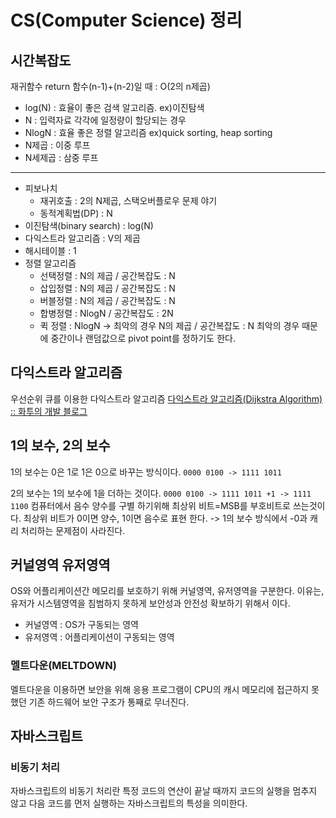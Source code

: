 # CS(Computer Science) 정리
## 시간복잡도
재귀함수 return 함수(n-1)+(n-2)일 때 : O(2의 n제곱)
* log(N) : 효율이 좋은 검색 알고리즘. ex)이진탐색
* N : 입력자료 각각에 일정량이 할당되는 경우
* NlogN : 효율 좋은 정렬 알고리즘 ex)quick sorting, heap sorting
* N제곱 : 이중 루프
* N세제곱 : 삼중 루프
---
* 피보나치 
	* 재귀호출 : 2의 N제곱, 스택오버플로우 문제 야기
	* 동적계획법(DP) : N
* 이진탐색(binary search) : log(N)
* 다익스트라 알고리즘 : V의 제곱
* 해시테이블 : 1
* 정렬 알고리즘
	* 선택정렬 : N의 제곱 / 공간복잡도 : N
	* 삽입정렬 : N의 제곱 / 공간복잡도 : N
	* 버블정렬 : N의 제곱 / 공간복잡도 : N
	* 합병정렬 : NlogN / 공간복잡도 : 2N
	* 퀵 정렬 : NlogN -> 최악의 경우 N의 제곱 / 공간복잡도 : N
			최악의 경우 때문에 중간이나 랜덤값으로 pivot point를 정하기도 한다.

## 다익스트라 알고리즘
우선순위 큐를 이용한 다익스트라 알고리즘
[다익스트라 알고리즘(Dijkstra Algorithm) :: 화투의 개발 블로그](http://hsp1116.tistory.com/42)

## 1의 보수, 2의 보수
1의 보수는 0은 1로 1은 0으로 바꾸는 방식이다. 
`0000 0100 -> 1111 1011`

2의 보수는 1의 보수에 1을 더하는 것이다. 
`0000 0100 -> 1111 1011 +1 -> 1111 1100`
컴퓨터에서 음수 양수를 구별 하기위해 최상위 비트=MSB를 부호비트로 쓰는것이다.
최상위 비트가 0이면 양수, 1이면 음수로 표현 한다.
-> 1의 보수 방식에서 -0과 캐리 처리하는 문제점이 사라진다.

## 커널영역 유저영역
OS와 어플리케이션간 메모리를 보호하기 위해 커널영역, 유저영역을 구분한다.
이유는, 유저가 시스템영역을 침범하지 못하게 보안성과 안전성 확보하기 위해서 이다.
* 커널영역 : OS가 구동되는 영역
* 유저영역 : 어플리케이션이 구동되는 영역

### 멜트다운(MELTDOWN)
멜트다운을 이용하면 보안을 위해 응용 프로그램이 CPU의 캐시 메모리에 접근하지 못했던 기존 하드웨어 보안 구조가 통째로 무너진다. 

## 자바스크립트
### 비동기 처리
자바스크립트의 비동기 처리란 특정 코드의 연산이 끝날 때까지 코드의 실행을 멈추지 않고 다음 코드를 먼저 실행하는 자바스크립트의 특성을 의미한다.



